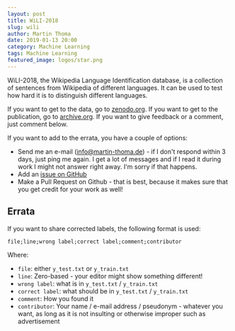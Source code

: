 ```yaml
---
layout: post
title: WiLI-2018
slug: wili
author: Martin Thoma
date: 2019-01-13 20:00
category: Machine Learning
tags: Machine Learning
featured_image: logos/star.png
---
```

WiLI-2018, the Wikipedia Language Identification database, is a collection of
sentences from Wikipedia of different languages. It can be used to test how hard
it is to distinguish different languages.

If you want to get to the data, go to [zenodo.org](https://zenodo.org/record/841984).
If you want to get to the publication, go to [archive.org](https://arxiv.org/pdf/1801.07779.pdf).
If you want to give feedback or a comment, just comment below.

If you want to add to the errata, you have a couple of options:

* Send me an e-mail (info@martin-thoma.de) - if I don't respond within 3 days,
  just ping me again. I get a lot of messages and if I read it during work I might
  not answer right away. I'm sorry if that happens.
* Add an [issue on GitHub](https://github.com/MartinThoma/wili-2018/issues)
* Make a Pull Request on Github - that is best, because it makes sure that you
  get credit for your work as well!


## Errata

If you want to share corrected labels, the following format is used:

```text
file;line;wrong label;correct label;comment;contributor
```

Where:

* `file`: either `y_test.txt` or `y_train.txt`
* `line`: Zero-based - your editor might show something different!
* `wrong label`: what is in `y_test.txt` / `y_train.txt`
* `correct label`: what should be in `y_test.txt` / `y_train.txt`
* `comment`: How you found it
* `contributor`: Your name / e-mail address / pseudonym - whatever you want, as long as it is not insulting or otherwise improper such as advertisement
